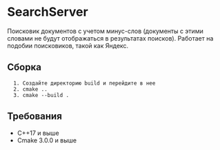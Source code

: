 # SearchServer

Поисковик документов с учетом минус-слов (документы с этими словами не будут отображаться в результатах поисков). Работает на подобии поисковиков, такой как Яндекс.

## Сборка
```
  1. Создайте директорию build и перейдите в нее
  2. cmake ..
  3. cmake --build . 
```

## Требования

* C++17 и выше
* Cmake 3.0.0 и выше